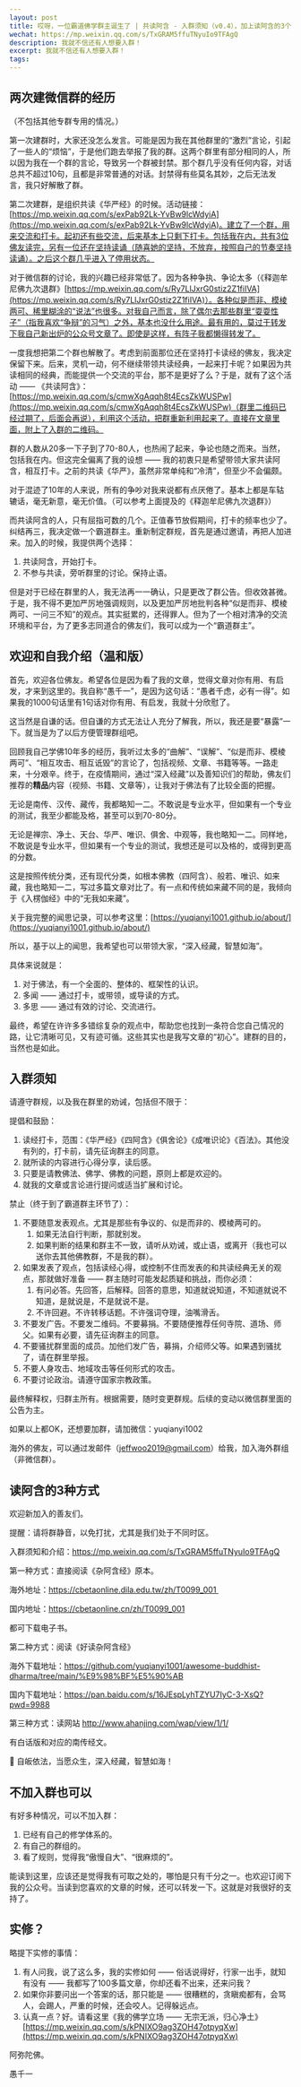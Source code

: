 ```yaml
---
layout: post
title: 哎呀，一位霸道佛学群主诞生了 | 共读阿含 - 入群须知（v0.4），加上读阿含的3个方法
wechat: https://mp.weixin.qq.com/s/TxGRAM5ffuTNyuIo9TFAgQ
description: 我就不信还有人想要入群！
excerpt: 我就不信还有人想要入群！
tags:
---
```


## 两次建微信群的经历

（不包括其他专群专用的情况。）

第一次建群时，大家还没怎么发言。可能是因为我在其他群里的“激烈”言论，引起了一些人的“烦恼”，于是他们跑去举报了我的群。这两个群里有部分相同的人，所以因为我在一个群的言论，导致另一个群被封禁。那个群几乎没有任何内容，对话总共不超过10句，且都是非常普通的对话。封禁得有些莫名其妙，之后无法发言，我只好解散了群。

第二次建群，是组织共读《华严经》的时候。活动链接：[https://mp.weixin.qq.com/s/exPab92Lk-YvBw9lcWdyiA](https://mp.weixin.qq.com/s/exPab92Lk-YvBw9lcWdyiA)。建立了一个群，用来交流和打卡。起初还有些交流，后来基本上只剩下打卡。包括我在内，共有3位佛友读完，另有一位还在坚持读诵（随喜她的坚持，不放弃，按照自己的节奏坚持读诵）。之后这个群几乎进入了停用状态。

对于微信群的讨论，我的兴趣已经非常低了。因为各种争执、争论太多（《释迦牟尼佛九次退群》[https://mp.weixin.qq.com/s/Ry7LlJxrG0stiz2Z1fiIVA](https://mp.weixin.qq.com/s/Ry7LlJxrG0stiz2Z1fiIVA)）。各种似是而非、模棱两可、稀里糊涂的“说法”也很多。对我自己而言，除了偶尔去那些群里“耍耍性子”（指我喜欢“争辩”的习气）之外，基本也没什么用途。最有用的，莫过于转发下我自己新出炉的公众号文章了。即使是这样，有阵子我都懒得转发了。

一度我想把第二个群也解散了。考虑到前面那位还在坚持打卡读经的佛友，我决定保留下来。后来，灵机一动，何不继续带领共读经典，一起来打卡呢？如果因为共读相同的经典，而能提供一个交流的平台，那不是更好了么？于是，就有了这个活动 —— 《共读阿含》：[https://mp.weixin.qq.com/s/cmwXgAqqh8t4EcsZkWUSPw](https://mp.weixin.qq.com/s/cmwXgAqqh8t4EcsZkWUSPw)（群里二维码已经过期了，后面会再说），利用这个活动，把群重新利用起来了。直接在文章里面，附上了入群的二维码。

群的人数从20多一下子到了70-80人，也热闹了起来，争论也随之而来。当然，包括我在内。但这完全偏离了我的设想 —— 我的初衷只是希望带领大家共读阿含，相互打卡。之前的共读《华严》，虽然非常单纯和“冷清”，但至少不会偏颇。

对于混迹了10年的人来说，所有的争吵对我来说都有点厌倦了。基本上都是车轱辘话，毫无新意，毫无价值。（可以参考上面提及的《释迦牟尼佛九次退群》）

而共读阿含的人，只有屈指可数的几个。正值春节放假期间，打卡的频率也少了。纠结再三，我决定做一个霸道群主。重新制定群规，首先是通过邀请，再把人加进来。加入的时候，我提供两个选择：
1. 共读阿含，开始打卡。
2. 不参与共读，旁听群里的讨论。保持止语。

但是对于已经在群里的人，我无法再一一确认，只是更改了群公告。但收效甚微。于是，我不得不更加严厉地强调规则，以及更加严厉地批判各种“似是而非、模棱两可、一问三不知”的观点。其实挺累的，还得罪人。但为了一个相对清净的交流环境和平台，为了更多志同道合的佛友们，我可以成为一个“霸道群主”。

## 欢迎和自我介绍（温和版）

首先，欢迎各位佛友。希望各位是因为看了我的文章，觉得文章对你有用、有启发，才来到这里的。我自称“愚千一”，是因为这句话：“愚者千虑，必有一得”。如果我的1000句话里有1句话对你有用、有启发，我就十分欣慰了。

这当然是自谦的话。但自谦的方式无法让人充分了解我，所以，我还是要“暴露”一下。就当是为了以后方便管理群组吧。

回顾我自己学佛10年多的经历，我听过太多的“曲解”、“误解”、“似是而非、模棱两可”、“相互攻击、相互诋毁”的言论了，包括视频、文章、书籍等等。一路走来，十分艰辛。终于，在疫情期间，通过“深入经藏”以及善知识们的帮助，佛友们推荐的**精品**内容（视频、书籍、文章等），让我对于佛法有了比较全面的把握。

无论是南传、汉传、藏传，我都略知一二。不敢说是专业水平，但如果有一个专业的测试，我至少都能及格，甚至可以到70-80分。

无论是禅宗、净土、天台、华严、唯识、俱舍、中观等，我也略知一二。同样地，不敢说是专业水平，但如果有一个专业的测试，我想还是可以及格的，或得到更高的分数。

这是按照传统分类，还有现代分类，如根本佛教（四阿含）、般若、唯识、如来藏，我也略知一二，写过多篇文章对比了。有一点和传统如来藏不同的是，我倾向于《入楞伽经》中的“无我如来藏”。

关于我完整的闻思记录，可以参考这里：[https://yuqianyi1001.github.io/about/](https://yuqianyi1001.github.io/about/)

所以，基于以上的闻思，我希望也可以带领大家，“深入经藏，智慧如海”。

具体来说就是：
1. 对于佛法，有一个全面的、整体的、框架性的认识。
2. 多闻 —— 通过打卡，或带领，或导读的方式。
3. 多思 —— 通过有效的讨论、交流进行。

最终，希望在许许多多错综复杂的观点中，帮助您也找到一条符合您自己情况的路，让它清晰可见，又有迹可循。这些其实也是我写文章的“初心”。建群的目的，当然也是如此。

## 入群须知

请遵守群规，以及我在群里的劝诫，包括但不限于：

提倡和鼓励：
1. 读经打卡，范围：《华严经》《四阿含》《俱舍论》《成唯识论》《百法》。其他没有列的，打卡前，请先征询群主的同意。
2. 就所读的内容进行心得分享，读后感。
3. 只要是请教佛法、佛学、佛教的问题，原则上都是欢迎的。
4. 就我的文章或言论进行提问或适当扩展和讨论。

禁止（终于到了霸道群主环节了）：
1. 不要随意发表观点。尤其是那些有争议的、似是而非的、模棱两可的。
   1. 如果无法自行判断，那就别发。
   2. 如果判断的结果和群主不一致，请听从劝诫，或止语，或离开（我也可以送你去其他佛教群，不是我的群）。
2. 如果发表了观点，包括读经心得，或控制不住而发表的和共读经典无关的观点，那就做好准备 —— 群主随时可能发起质疑和挑战，而你必须：
   1. 有问必答。先回答，后解释。回答的意思，知道就说知道，不知道就说不知道，是就说是，不是就说不是。
   2. 不许回避。不许转移话题。不许强词夺理，油嘴滑舌。
3. 不要发广告。不要发二维码。不要募捐。不要随便推荐任何寺院、道场、师父。如果有必要，请先征询群主的同意。
4. 不要骚扰群里面的成员。加他们发广告，募捐，介绍师父等。如果遇到骚扰了，请在群里举报。
5. 不要人身攻击、地域攻击等任何形式的攻击。
6. 不要讨论政治。请遵守国家宗教政策。

最终解释权，归群主所有。根据需要，随时变更群规。后续的变动以微信群里面的公告为主。

如果以上都OK，还想要加群，请加微信：yuqianyi1002

海外的佛友，可以通过发邮件（jeffwoo2019@gmail.com）给我，加入海外群组（非微信群）。

## 读阿含的3种方式

欢迎新加入的善友们。

提醒：请将群静音，以免打扰，尤其是我们处于不同时区。

入群须知和介绍：https://mp.weixin.qq.com/s/TxGRAM5ffuTNyuIo9TFAgQ

第一种方式：直接阅读《杂阿含经》原本。

海外地址：https://cbetaonline.dila.edu.tw/zh/T0099_001 

国内地址：https://cbetaonline.cn/zh/T0099_001

都可下载电子书。

第二种方式：阅读《好读杂阿含经》
   
海外下载地址：https://github.com/yuqianyi1001/awesome-buddhist-dharma/tree/main/%E9%98%BF%E5%90%AB

国内下载地址：https://pan.baidu.com/s/16JEspLyhTZYU7IyC-3-XsQ?pwd=9988

第三种方式：读网站 http://www.ahanjing.com/wap/view/1/1/

有白话版和对应的南传经文。

🙏 自皈依法，当愿众生，深入经藏，智慧如海！


## 不加入群也可以

有好多种情况，可以不加入群：

1. 已经有自己的修学体系的。
2. 有自己的群组的。
3. 看了规则，觉得我“傲慢自大”、“很麻烦的”。

能读到这里，应该还是觉得我有可取之处的，哪怕是只有千分之一。也欢迎订阅下我的公众号。当读到您喜欢的文章的时候，还可以转发一下。这就是对我很好的支持了。

## 实修？

略提下实修的事情：

1. 有人问我，说了这么多，我的实修如何 —— 俗话说得好，行家一出手，就知有没有 —— 我都写了100多篇文章，你却还看不出来，还来问我？
2. 如果你非要问出一个答案的话，那只能是 —— 很糟糕的，贪瞋痴都有，会骂人，会踢人，严重的时候，还会咬人。记得躲远点。
3. 认真一点？好。请看这里《我的佛学立场 —— 无宗无派，归心净土》[https://mp.weixin.qq.com/s/kPNIXO9ag3ZOH47otpyqXw](https://mp.weixin.qq.com/s/kPNIXO9ag3ZOH47otpyqXw)

阿弥陀佛。

愚千一

